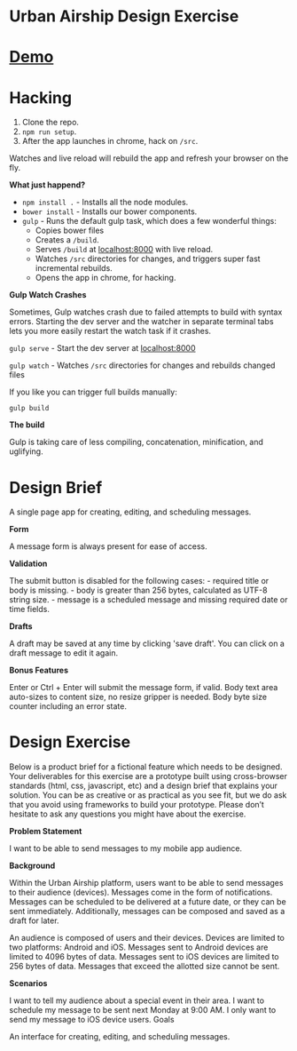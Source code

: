 Urban Airship Design Exercise
=============================

# [Demo](http://ua-homework.herokuapp.com/)

# Hacking
1. Clone the repo.
2. `npm run setup`.
3. After the app launches in chrome, hack on `/src`.

Watches and live reload will rebuild the app and refresh your browser on the fly.

**What just happend?**

- `npm install .` - Installs all the node modules.
- `bower install` - Installs our bower components.
- `gulp` - Runs the default gulp task, which does a few wonderful things:
    - Copies bower files
    - Creates a `/build`.
    - Serves `/build` at [localhost:8000](localhost:8000) with live reload.
    - Watches `/src` directories for changes, and triggers super fast incremental rebuilds.
    - Opens the app in chrome, for hacking.


**Gulp Watch Crashes**

Sometimes, Gulp watches crash due to failed attempts to build with syntax errors.
Starting the dev server and the watcher in separate terminal tabs lets you more easily restart the watch task if it crashes.

`gulp serve` - Start the dev server at [localhost:8000](localhost:8000)

`gulp watch` - Watches `/src` directories for changes and rebuilds changed files

If you like you can trigger full builds manually:

`gulp build`

**The build**

Gulp is taking care of less compiling, concatenation, minification, and uglifying.

# Design Brief
A single page app for creating, editing, and scheduling messages.

**Form**

A message form is always present for ease of access.

**Validation**

The submit button is disabled for the following cases:
    - required title or body is missing.
    - body is greater than 256 bytes, calculated as UTF-8 string size.
    - message is a scheduled message and missing required date or time fields.


**Drafts**

A draft may be saved at any time by clicking 'save draft'.  You can click on a draft message to edit it again.

**Bonus Features**

Enter or Ctrl + Enter will submit the message form, if valid.
Body text area auto-sizes to content size, no resize gripper is needed.
Body byte size counter including an error state.

# Design Exercise

Below is a product brief for a fictional feature which needs to be designed. Your deliverables for this exercise are a prototype built using cross-browser standards (html, css, javascript, etc) and a design brief that explains your solution. You can be as creative or as practical as you see fit, but we do ask that you avoid using frameworks to build your prototype. Please don’t hesitate to ask any questions you might have about the exercise.

**Problem Statement**

I want to be able to send messages to my mobile app audience.

**Background**

Within the Urban Airship platform, users want to be able to send messages to their audience (devices). Messages come in the form of notifications. Messages can be scheduled to be delivered at a future date, or they can be sent immediately. Additionally, messages can be composed and saved as a draft for later.

An audience is composed of users and their devices. Devices are limited to two platforms: Android and iOS. Messages sent to Android devices are limited to 4096 bytes of data. Messages sent to iOS devices are limited to 256 bytes of data. Messages that exceed the allotted size cannot be sent.

**Scenarios**

I want to tell my audience about a special event in their area.
I want to schedule my message to be sent next Monday at 9:00 AM.
I only want to send my message to iOS device users.
Goals

An interface for creating, editing, and scheduling messages.
